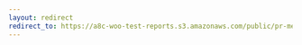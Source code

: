 ```yaml
---
layout: redirect
redirect_to: https://a8c-woo-test-reports.s3.amazonaws.com/public/pr-merge/44734/api/index.html
---
```

